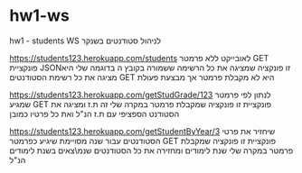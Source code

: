 # hw1-ws
hw1 - students
WS לניהול סטודנטים בשנקר

https://students123.herokuapp.com/students     לאובייקט ללא פרמטר GET פונקציית 
JSONזו פונקציה שמציגה את כל הרשימה ששמורה בקובץ ה
בדוגמה שלי היא מציגה את כל רשימת הסטודנטים
 GET היא לא מקבלת פרמטר אך מבצעת פעולת  

https://students123.herokuapp.com/getStudGrade/123   לנתון לפי פרמטר שמגיע GET פונקציית
זו פונקציה שמקבלת פרמטר במקרה שלי זה ת.ז ומציגה את הסטודנט הספציפי עם ת.ז הנ"ל ואת כל פרטיו כמובן


https://students123.herokuapp.com/getStudentByYear/3   שיחזיר את פרטי הסטודנטים עבור שנה מסויימת שיגיע כפרמטר GET פונקציית
זו פונקציה שמקבלת פרמטר במקרה שלי שנת לימודים ומחזירה את כל הסטודנטים שנמ\צאים בשנת לימודים הנ"ל

